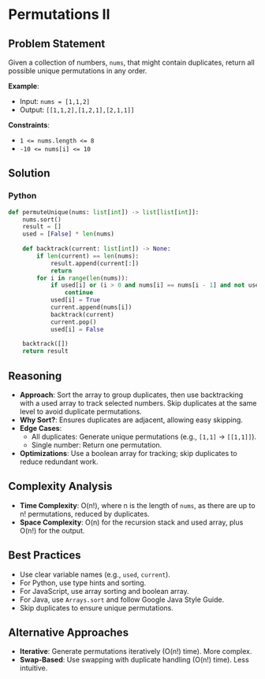 # Permutations II

## Problem Statement
Given a collection of numbers, `nums`, that might contain duplicates, return all possible unique permutations in any order.

**Example**:
- Input: `nums = [1,1,2]`
- Output: `[[1,1,2],[1,2,1],[2,1,1]]`

**Constraints**:
- `1 <= nums.length <= 8`
- `-10 <= nums[i] <= 10`

## Solution

### Python
```python
def permuteUnique(nums: list[int]) -> list[list[int]]:
    nums.sort()
    result = []
    used = [False] * len(nums)
    
    def backtrack(current: list[int]) -> None:
        if len(current) == len(nums):
            result.append(current[:])
            return
        for i in range(len(nums)):
            if used[i] or (i > 0 and nums[i] == nums[i - 1] and not used[i - 1]):
                continue
            used[i] = True
            current.append(nums[i])
            backtrack(current)
            current.pop()
            used[i] = False
    
    backtrack([])
    return result
```

## Reasoning
- **Approach**: Sort the array to group duplicates, then use backtracking with a used array to track selected numbers. Skip duplicates at the same level to avoid duplicate permutations.
- **Why Sort?**: Ensures duplicates are adjacent, allowing easy skipping.
- **Edge Cases**:
  - All duplicates: Generate unique permutations (e.g., `[1,1]` → `[[1,1]]`).
  - Single number: Return one permutation.
- **Optimizations**: Use a boolean array for tracking; skip duplicates to reduce redundant work.

## Complexity Analysis
- **Time Complexity**: O(n!), where n is the length of `nums`, as there are up to n! permutations, reduced by duplicates.
- **Space Complexity**: O(n) for the recursion stack and used array, plus O(n!) for the output.

## Best Practices
- Use clear variable names (e.g., `used`, `current`).
- For Python, use type hints and sorting.
- For JavaScript, use array sorting and boolean array.
- For Java, use `Arrays.sort` and follow Google Java Style Guide.
- Skip duplicates to ensure unique permutations.

## Alternative Approaches
- **Iterative**: Generate permutations iteratively (O(n!) time). More complex.
- **Swap-Based**: Use swapping with duplicate handling (O(n!) time). Less intuitive.